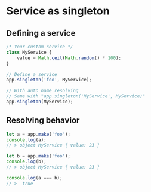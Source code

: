 # Service as singleton

## Defining a service

```js
/* Your custom service */
class MyService {
    value = Math.ceil(Math.random() * 100);
}

// Define a service
app.singleton('foo', MyService);

// With auto name resolving
// Same with "app.singleton('MyService', MyService)"
app.singleton(MyService);
```

## Resolving behavior

```js
let a = app.make('foo');
console.log(a);
// > object MyService { value: 23 }

let b = app.make('foo');
console.log(b);
// > object MyService { value: 23 }

console.log(a === b); 
// >  true
```
